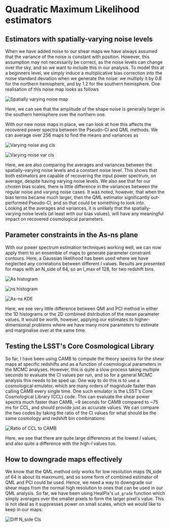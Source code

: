# Quadratic Maximum Likelihood estimators

## Estimators with spatially-varying noise levels

When we have added noise to our shear maps we have always assumed that the variance of the noise is constant
with position. However, this assumption may not necessarily be correct, as the noise levels can change over the sky,
and so we want to include this in our analysis. To model this at a beginners level, we simply induce a multiplicative
bias correction into the noise standard deviation when we generate the noise: we multiply it by 0.8 for the northern
hemisphere, and by 1.2 for the southern hemisphere. One realisation of this noise map looks as follows

![Spatially varying noise map](figures/Eclipse/VaryingNoise/NoiseMap_Q.png)

Here, we can see that the amplitude of the shape noise is generally larger in the southern hemisphere over the northern
one.

With our new noise maps in place, we can look at how this affects the recovered power spectra between the Pseudo-Cl
and QML methods. We can average over 256 maps to find the means and variances as

![Varying noise avg cls](figures/Eclipse/VaryingNoise/Cl_avg_ratio_11.png)

![Varying noise var cls](figures/Eclipse/VaryingNoise/Cl_var_ratio_11.png)

Here, we are also comparing the averages and variances between the spatially-varying noise levels and a constant noise
level. This shows that both estimators are capable of recovering the input power spectrum, on average, despite having
varying noise levels. We also see that for our chosen bias scales, there is little difference in the variances
between the regular noise and varying noise cases. It was noted, however, that when the bias terms became much larger,
then the QML estimator significantly out-performed Pseudo-Cl, and so that could be something to look into.  
Looking at the averages and variances, it is unlikely that the spatially-varying noise levels (at least with our bias
values), will have any meaningful impact on recovered cosmological parameters.

## Parameter constraints in the As-ns plane

With our power spectrum estimation techniques working well, we can now apply them to an ensemble of maps to generate
parameter constraint contours. Here, a Gaussian likelihood has been used where we have neglected any correlations
between different _l_ values. Results are presented for maps with an N_side of 64, so an l_max of 128, for two redshift
bins.

![As histogram](figures/Eclipse/Paramerter/As_Histogram.png)

![ns histogram](figures/Eclipse/Paramerter/ns_Histogram.png)

![As-ns KDE](figures/Eclipse/Paramerter/Asns_KDE.png)

Here, we see very little difference between QMl and PCl method in either the 1D histograms or the 2D combined
distribution of the mean parameter values. It would be worth, however, applying our estimates to higher-dimensional
problems where we have many more parameters to estimate and marginalise over at the same time.

## Testing the LSST's Core Cosmological Library

So far, I have been using CAMB to compute the theory spectra for the shear maps at specific redshifts and as a function
of cosmological parameters in the MCMC analyses. However, this is quite a slow process taking multiple seconds to
evaluate the Cl values per run, and so for a general MCMC analysis this needs to be sped up. One way to do this is to
use a cosmological emulator, which are many orders of magnitude faster than calling CAMB every single time. One such
emulator is the LSST's Core Cosmological Library (CCL) code. This can evaluate the shear power spectra much faster than
CAMB, ~9 seconds for CAMB compared to ~75 ms for CCL, and should provide just as accurate values. We can compare the
two codes by taking the ratio of the Cl values for what should be the same cosmology and redshift bin combinations:

![Ratio of CCL to CAMB](figures/CCL_CAMB_ratio.png)

Here, we see that there are quite large differences at the lowest _l_ values, and also quite a difference with the 
high-_l_ values too.

## How to downgrade maps effectively

We know that the QML method only works for low resolution maps (N_side of 64 is about its maximum), and so some form
of combined estimator of QML and PCl could be used. Hence, we need a way to downgrade our shear maps from the normal
high resolution to ones that can be used in our QML analysis. So far, we have been using HealPix's `ud_grade` function
which simply averages over the smaller pixels to form the larger pixel's value. This is not ideal as it suppresses power
on small scales, which we would like to keep in our maps:

![Diff N_side Cls](figures/Cl_NsideAvg_ratio.png)
